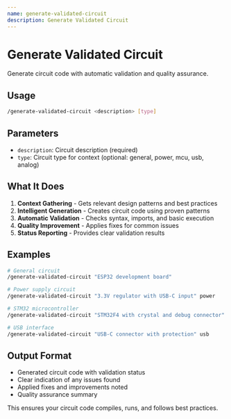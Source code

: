 ```yaml
---
name: generate-validated-circuit
description: Generate Validated Circuit
---
```


# Generate Validated Circuit

Generate circuit code with automatic validation and quality assurance.

## Usage
```bash
/generate-validated-circuit <description> [type]
```

## Parameters
- `description`: Circuit description (required)
- `type`: Circuit type for context (optional: general, power, mcu, usb, analog)

## What It Does
1. **Context Gathering** - Gets relevant design patterns and best practices
2. **Intelligent Generation** - Creates circuit code using proven patterns
3. **Automatic Validation** - Checks syntax, imports, and basic execution
4. **Quality Improvement** - Applies fixes for common issues
5. **Status Reporting** - Provides clear validation results

## Examples
```bash
# General circuit
/generate-validated-circuit "ESP32 development board"

# Power supply circuit  
/generate-validated-circuit "3.3V regulator with USB-C input" power

# STM32 microcontroller
/generate-validated-circuit "STM32F4 with crystal and debug connector" mcu

# USB interface
/generate-validated-circuit "USB-C connector with protection" usb
```

## Output Format
- Generated circuit code with validation status
- Clear indication of any issues found
- Applied fixes and improvements noted
- Quality assurance summary

This ensures your circuit code compiles, runs, and follows best practices.